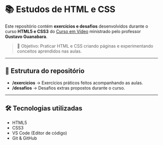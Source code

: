 # 📚 Estudos de HTML e CSS

Este repositório contém **exercícios e desafios** desenvolvidos durante o curso **HTML5 e CSS3** do [Curso em Vídeo](https://www.cursoemvideo.com/) ministrado pelo professor **Gustavo Guanabara**.

> 🎯 Objetivo: Praticar HTML e CSS criando páginas e experimentando conceitos aprendidos nas aulas.

---

## 📂 Estrutura do repositório
- **/exercicios** → Exercícios práticos feitos acompanhando as aulas.
- **/desafios** → Desafios extras propostos durante o curso.

---

## 🛠️ Tecnologias utilizadas
- HTML5
- CSS3
- VS Code (Editor de código)
- Git & GitHub
